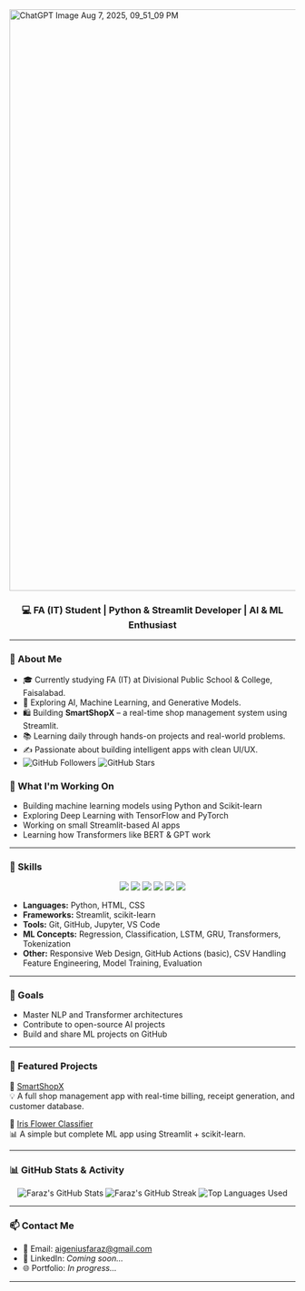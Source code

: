 

<img width="1024" height="1024" alt="ChatGPT Image Aug 7, 2025, 09_51_09 PM" src="https://github.com/user-attachments/assets/04f00907-81ae-49e4-9ca3-f12e8890bfa1" />







<h3 align="center">💻 FA (IT) Student | Python & Streamlit Developer | AI & ML Enthusiast</h3>

---
### 🧠 About Me

- 🎓 Currently studying FA (IT) at Divisional Public School & College, Faisalabad.
- 🧠 Exploring AI, Machine Learning, and Generative Models.
- 🛍️ Building **SmartShopX** – a real-time shop management system using Streamlit.
- 📚 Learning daily through hands-on projects and real-world problems.
- ✍️ Passionate about building intelligent apps with clean UI/UX.
- ![GitHub Followers](https://img.shields.io/github/followers/FarazHussainAI250?label=Followers&style=social)
![GitHub Stars](https://img.shields.io/github/stars/FarazHussainAI250?style=social)

### 🚀 What I'm Working On
- Building machine learning models using Python and Scikit-learn
- Exploring Deep Learning with TensorFlow and PyTorch
- Working on small Streamlit-based AI apps
- Learning how Transformers like BERT & GPT work

---

### 🧠 Skills
  
<p align="center">
    <img src="https://img.shields.io/badge/Python-3776AB?style=for-the-badge&logo=python&logoColor=white" />
    <img src="https://img.shields.io/badge/NumPy-013243?style=for-the-badge&logo=numpy&logoColor=white" />
    <img src="https://img.shields.io/badge/Pandas-150458?style=for-the-badge&logo=pandas&logoColor=white" />
    <img src="https://img.shields.io/badge/Streamlit-FF4B4B?style=for-the-badge&logo=streamlit&logoColor=white" />
    <img src="https://img.shields.io/badge/Matplotlib-11557C?style=for-the-badge&logo=matplotlib&logoColor=white" />
    <img src="https://img.shields.io/badge/GitHub-181717?style=for-the-badge&logo=github&logoColor=white" />
</p>
 
 

-  **Languages:** Python, HTML, CSS  
- **Frameworks:** Streamlit, scikit-learn  
- **Tools:** Git, GitHub, Jupyter, VS Code  
- **ML Concepts:** Regression, Classification, LSTM, GRU, Transformers, Tokenization  
- **Other:** Responsive Web Design, GitHub Actions (basic), CSV Handling  Feature Engineering, Model Training, Evaluation  
  


---

### 📌 Goals
- Master NLP and Transformer architectures  
- Contribute to open-source AI projects  
- Build and share ML projects on GitHub

---


### 🚀 Featured Projects

🌟 [SmartShopX](https://github.com/FarazHussainAI250/SmartShopX)  
💡 A full shop management app with real-time billing, receipt generation, and customer database.

🌟 [Iris Flower Classifier](https://github.com/FarazHussainAI250/Iris_Model)  
📊 A simple but complete ML app using Streamlit + scikit-learn.


---
### 📊 GitHub Stats & Activity

<p align="center">
  <!-- GitHub Stats Card -->
  <img src="https://github-readme-stats.vercel.app/api?username=FarazHussainAI250&show_icons=true&theme=radical&include_all_commits=true&count_private=true" alt="Faraz's GitHub Stats" />

  <!-- GitHub Streak Stats -->
  <img src="https://streak-stats.demolab.com?user=FarazHussainAI250)&theme=radical&hide_border=false" alt="Faraz's GitHub Streak" />

  <!-- Top Languages -->
  <img src="https://github-readme-stats.vercel.app/api/top-langs/?username=FarazHussainAI250&layout=compact&theme=radical" alt="Top Languages Used" />
</p>


---



### 📫 Contact Me

- 📧 Email: [aigeniusfaraz@gmail.com](mailto:aigeniusfaraz@gmail.com)
- 💼 LinkedIn: *Coming soon...*
- 🌐 Portfolio: *In progress...*


---

